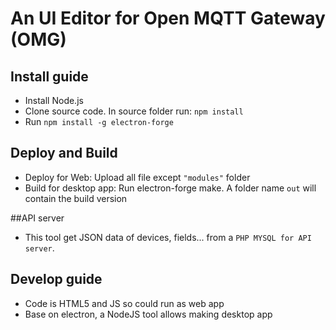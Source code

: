 # An UI Editor for Open MQTT Gateway (OMG)

## Install guide
- Install Node.js
- Clone source code. In source folder run: `npm install`
- Run `npm install -g electron-forge`

## Deploy and Build
- Deploy for Web: Upload all file except `"modules"` folder
- Build for desktop app: Run electron-forge make. A folder name `out` will contain the build version

##API server
- This tool get JSON data of devices, fields... from a `PHP MYSQL for API server`.

## Develop guide
- Code is HTML5 and JS so could run as web app
- Base on electron, a NodeJS tool allows making desktop app
